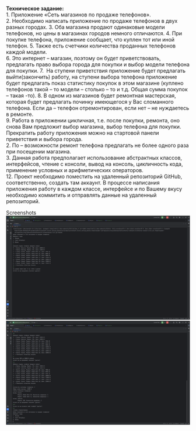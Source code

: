 **Техническое задание:**  
    1. Приложение «Сеть магазинов по продаже телефонов».  
    2. Необходимо написать приложение по продаже телефонов в двух разных городах.
    3. Оба магазина продают одинаковые модели телефонов, но цены в магазинах городов немного отличаются.
    4. При покупке телефона, приложение сообщает, что куплен тот или иной телефон.
    5. Также есть счетчики количества проданных телефонов каждой модели.  
    6. Это интернет – магазин, поэтому он будет приветствовать, предлагать право выбора города для покупки и выбор модели телефона для покупки.
    7.  На ступени приветствия приложение будет предлагать выйти(закончить) работу, на ступени выбора телефона приложение будет предлагать показ статистику покупок в этом магазине (куплено телефонов такой – то модели – столько – то и т.д. Общая сумма покупок – такая -то).
    8. В одном из магазинов будет ремонтная мастерская, которая будет предлагать починку имеющегося у Вас сломанного телефона. Если да – телефон отремонтирован, если нет – не нуждаетесь в ремонте.  
    9. Работа в приложении цикличная, т.е. после покупки, ремонта, оно снова Вам предложит выбор магазина, выбор телефона для покупки. Прекратить работу приложения можно на стартовой панели приветствия и выбора города.  
    2. По – возможности ремонт телефона предлагать не более одного раза при посещении магазина.  
    3. Данная работа предполагает использование абстрактных классов, интерфейсов, чтение с консоли, вывод на консоль, цикличность кода, применение условных и арифметических операторов.  
    12. Проект необходимо поместить на удаленный репозиторий GitHub, соответственно, создать там аккаунт. В процессе написания приложения работу в каждом классе, интерфейсе и по Вашему вкусу необходимо коммитить и отправлять данные на удаленный репозиторий.

Screenshots
![](https://github.com/Slayder12/NetworkStoresSellingPhones/blob/main/assets/1.png)
![](https://github.com/Slayder12/NetworkStoresSellingPhones/blob/main/assets/2.png)
